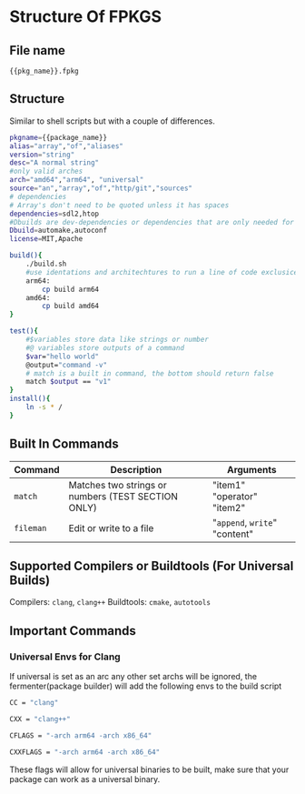 # Structure Of FPKGS

## File name
`{{pkg_name}}.fpkg`

## Structure
Similar to shell scripts but with a couple of differences.

```bash
pkgname={{package_name}}
alias="array","of","aliases"
version="string"
desc="A normal string"
#only valid arches
arch="amd64","arm64", "universal"
source="an","array","of","http/git","sources"
# dependencies 
# Array's don't need to be quoted unless it has spaces
dependencies=sdl2,htop
#Dbuilds are dev-dependencies or dependencies that are only needed for building
Dbuild=automake,autoconf
license=MIT,Apache

build(){
    ./build.sh
    #use identations and architechtures to run a line of code exclusicely on one ARCH
    arm64:
        cp build arm64
    amd64:
        cp build amd64
}

test(){
    #$variables store data like strings or number
    #@ variables store outputs of a command
    $var="hello world"
    @output="command -v"
    # match is a built in command, the bottom should return false
    match $output == "v1"
}
install(){
    ln -s * /
}
```
## Built In Commands

| Command | Description | Arguments
| --- | --- | ---|
| `match` | Matches two strings or numbers (TEST SECTION ONLY) | "item1" "operator" "item2"
| `fileman` | Edit or write to a file | "`append`, `write`" "content"
## Supported Compilers or Buildtools (For Universal Builds)
Compilers: `clang`, `clang++`
Buildtools: `cmake`, `autotools`

## Important Commands
### Universal Envs for Clang
If universal is set as an arc any other set archs will be ignored, the fermenter(package builder) will add the following envs to the build script
```bash
CC = "clang"

CXX = "clang++"

CFLAGS = "-arch arm64 -arch x86_64"

CXXFLAGS = "-arch arm64 -arch x86_64"
```
These flags will allow for universal binaries to be built, make sure that your package can work as a universal binary.
